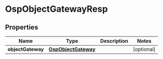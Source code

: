 # OspObjectGatewayResp

## Properties
Name | Type | Description | Notes
------------ | ------------- | ------------- | -------------
**objectGateway** | [**OspObjectGateway**](OspObjectGateway.md) |  |  [optional]
